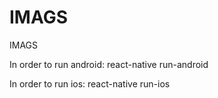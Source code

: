 # IMAGS
IMAGS

In order to run android:
   react-native run-android

In order to run ios:
   react-native run-ios
